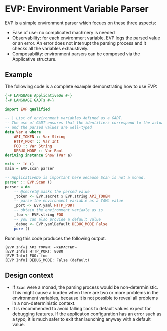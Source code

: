 EVP: Environment Variable Parser
====

EVP is a simple environment parser which focues on these three aspects:

* Ease of use: no complicated machinery is needed
* Observability: for each environment variable, EVP logs the parsed value or an error. An error does not interrupt the parsing process and it checks all the variables exhaustively.
* Composability: environment parsers can be composed via the Applicative structure.

Example
----

The following code is a complete example demonstrating how to use EVP:

```haskell
{-# LANGUAGE ApplicativeDo #-}
{-# LANGUAGE GADTs #-}

import EVP qualified

-- | List of environment variables defined as a GADT.
-- The use of GADT ensures that the identifiers correspond to the actual variable names,
-- and the parsed values are well-typed
data Var a where
    API_TOKEN :: Var String
    HTTP_PORT :: Var Int
    FOO :: Var String
    DEBUG_MODE :: Var Bool
deriving instance Show (Var a)

main :: IO ()
main = EVP.scan parser

-- ApplicativeDo is important here because Scan is not a monad.
parser :: EVP.Scan ()
parser = do
    -- @secret@ masks the parsed value
    _token <- EVP.secret $ EVP.string API_TOKEN
    -- parse the environment variable as a YAML value
    _port <- EVP.yaml HTTP_PORT
    -- obtain the environment variable as is
    _foo <- EVP.string FOO
    -- you can also provide a default value
    _debug <- EVP.yamlDefault DEBUG_MODE False
    pure ()
```

Running this code produces the following output.

```
[EVP Info] API_TOKEN: <REDACTED>
[EVP Info] HTTP_PORT: 8080
[EVP Info] FOO: foo
[EVP Info] DEBUG_MODE: False (default)
```

Design context
----

* If `Scan` were a monad, the parsing process would be non-deterministic. This might cause a burden when there are two or more problems in the environment variables, because it is not possible to reveal all problems in a non-deterministic context.
* It is recommended to avoid falling back to default values expect for debugging features. If the application configuration has an error such as a typo, it is much safer to exit than launching anyway with a default value.
